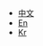 * [中文](/ZH/Unity3D/sdk_summary.md)
* [En](/ZH/Unity3D/sdk_summary.md)
* [Kr](/ZH/Unity3D/sdk_summary.md)

